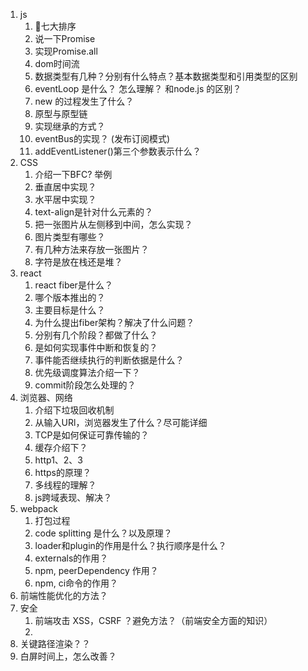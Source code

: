1. js
   1. 🌟七大排序
   2. 说一下Promise
   3. 实现Promise.all
   4. dom时间流
   5. 数据类型有几种？分别有什么特点？基本数据类型和引用类型的区别
   6. eventLoop 是什么？ 怎么理解？ 和node.js 的区别？
   7. new 的过程发生了什么？
   8. 原型与原型链
   9. 实现继承的方式？
   10. eventBus的实现？ (发布订阅模式)
   11. addEventListener()第三个参数表示什么？
2. CSS
   1. 介绍一下BFC? 举例
   2. 垂直居中实现？
   3. 水平居中实现？
   4. text-align是针对什么元素的？
   5. 把一张图片从左侧移到中间，怎么实现？
   6. 图片类型有哪些？
   7. 有几种方法来存放一张图片？
   8. 字符是放在栈还是堆？
3. react
   1. react fiber是什么？
   2. 哪个版本推出的？
   3. 主要目标是什么？
   4. 为什么提出fiber架构？解决了什么问题？
   5. 分别有几个阶段？都做了什么？
   6. 是如何实现事件中断和恢复的？
   7. 事件能否继续执行的判断依据是什么？
   8. 优先级调度算法介绍一下？
   9.  commit阶段怎么处理的？
4. 浏览器、网络
   1. 介绍下垃圾回收机制
   2. 从输入URl，浏览器发生了什么？尽可能详细
   3. TCP是如何保证可靠传输的？
   4. 缓存介绍下？
   5. http1、2、3
   6. https的原理？
   7. 多线程的理解？
   8. js跨域表现、解决？
5. webpack
   1. 打包过程
   2. code splitting 是什么？以及原理？
   3. loader和plugin的作用是什么？执行顺序是什么？
   4. externals的作用？
   5. npm, peerDependency 作用？
   6. npm, ci命令的作用？
6. 前端性能优化的方法？
7. 安全
   1. 前端攻击 XSS，CSRF ？避免方法？（前端安全方面的知识）
   2. 
8. 关键路径渲染？？
9. 白屏时间上，怎么改善？